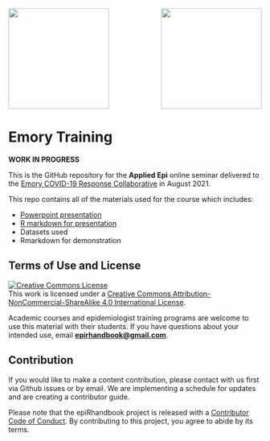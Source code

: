 
<!-- README.md is generated from README.Rmd. Please edit that file -->

<img src = "https://epirhandbook.com/images/epiRhandbook_HexSticker_500x500.png" width = "200" height="200">

<img src = "https://emorycovidcollaborative.org/wp-content/uploads/mark_ecrc_color.png" height = "200" align = "right">

# Emory Training

<!-- badges: start -->
<!-- badges: end -->

**WORK IN PROGRESS**

This is the GitHub repository for the **Applied Epi** online seminar
delivered to the [Emory COVID-19 Response
Collaborative](https://emorycovidcollaborative.org/) in August 2021.

This repo contains all of the materials used for the course which
includes:

-   [Powerpoint
    presentation](https://github.com/appliedepi/emory_training/raw/master/presentation/emory_presentation.pptx)
-   [R markdown for
    presentation](https://github.com/appliedepi/emory_training/blob/master/presentation/emory_presentation.Rmd)
-   Datasets used
-   Rmarkdown for demonstration

## Terms of Use and License

<a rel="license" href="http://creativecommons.org/licenses/by-nc-sa/4.0/"><img alt="Creative Commons License" style="border-width:0" src="https://i.creativecommons.org/l/by-nc-sa/4.0/88x31.png" /></a><br />This
work is licensed under a
<a rel="license" href="http://creativecommons.org/licenses/by-nc-sa/4.0/">Creative
Commons Attribution-NonCommercial-ShareAlike 4.0 International
License</a>.

Academic courses and epidemiologist training programs are welcome to use
this material with their students. If you have questions about your
intended use, email **<epirhandbook@gmail.com>**.

## Contribution

If you would like to make a content contribution, please contact with us
first via Github issues or by email. We are implementing a schedule for
updates and are creating a contributor guide.

Please note that the epiRhandbook project is released with a
[Contributor Code of
Conduct](https://contributor-covenant.org/version/2/0/CODE_OF_CONDUCT.html).
By contributing to this project, you agree to abide by its terms.
